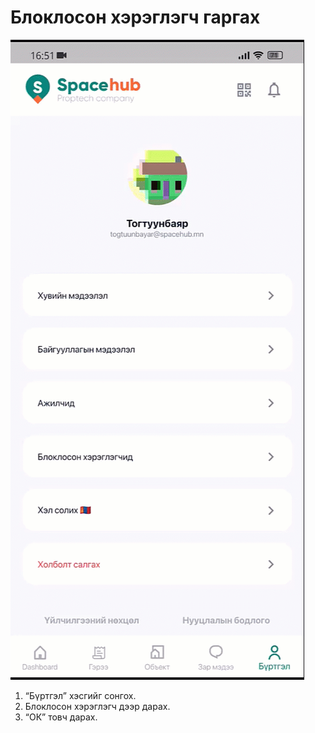 # Блоклосон хэрэглэгч гаргах

![](<../img/Block гаргах.gif>)

1. “Бүртгэл” хэсгийг сонгох.
2. Блоклосон хэрэглэгч дээр дарах.
3. “ОК” товч дарах.
